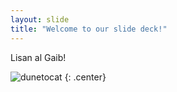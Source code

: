 ```yaml
---
layout: slide
title: "Welcome to our slide deck!"
---
```


Lisan al Gaib!

![dunetocat](https://octodex.github.com/images/dunetocat.png)
{: .center}
